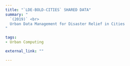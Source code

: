 ```yaml
---
title: "`LDE-BOLD-CITIES` SHARED DATA"
summary: "
  `(2019)` <br>
  Urban Data Management for Disaster Relief in Cities
"

tags:
- Urban Computing

external_link: ""

---
```

